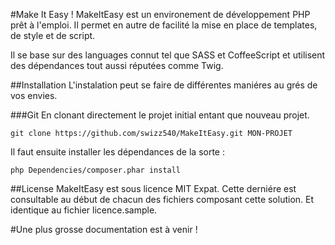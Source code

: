 #Make It Easy !
MakeItEasy est un environement de développement PHP prêt à l'emploi.
Il permet en autre de facilité la mise en place de templates, de style et de script.

Il se base sur des languages connut tel que SASS et CoffeeScript 
et utilisent des dépendances tout aussi réputées comme Twig.

##Installation
L'instalation peut se faire de différentes maniéres au grés de vos envies.

###Git
En clonant directement le projet initial entant que nouveau projet.

    git clone https://github.com/swizz540/MakeItEasy.git MON-PROJET

Il faut ensuite installer les dépendances de la sorte :

    php Dependencies/composer.phar install

##License
MakeItEasy est sous licence MIT Expat.
Cette derniére est consultable au début de chacun des fichiers composant cette solution.
Et identique au fichier licence.sample.

#Une plus grosse documentation est à venir !
